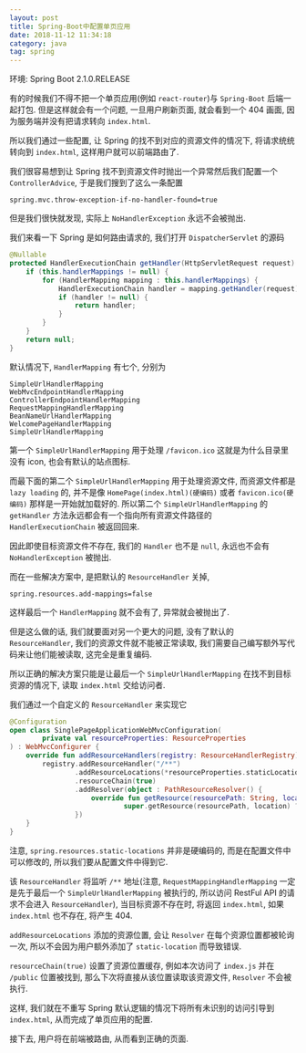 ```yaml
---
layout: post
title: Spring-Boot中配置单页应用
date: 2018-11-12 11:34:18
category: java
tag: spring
---
```


环境: Spring Boot 2.1.0.RELEASE

有的时候我们不得不把一个单页应用(例如 `react-router`)与 `Spring-Boot` 后端一起打包. 但是这样就会有一个问题, 一旦用户刷新页面, 就会看到一个 404 画面, 因为服务端并没有把请求转向 `index.html`.

所以我们通过一些配置, 让 Spring 的找不到对应的资源文件的情况下, 将请求统统转向到 `index.html`, 这样用户就可以前端路由了.

我们很容易想到让 Spring 找不到资源文件时抛出一个异常然后我们配置一个 `ControllerAdvice`, 于是我们搜到了这么一条配置

```properties
spring.mvc.throw-exception-if-no-handler-found=true
```

但是我们很快就发现, 实际上 `NoHandlerException` 永远不会被抛出.

我们来看一下 Spring 是如何路由请求的, 我们打开 `DispatcherServlet` 的源码

```java
@Nullable
protected HandlerExecutionChain getHandler(HttpServletRequest request) throws Exception {
    if (this.handlerMappings != null) {
        for (HandlerMapping mapping : this.handlerMappings) {
            HandlerExecutionChain handler = mapping.getHandler(request);
            if (handler != null) {
                return handler;
            }
        }
    }
    return null;
}
```

默认情况下, `HandlerMapping` 有七个, 分别为

    SimpleUrlHandlerMapping
    WebMvcEndpointHandlerMapping
    ControllerEndpointHandlerMapping
    RequestMappingHandlerMapping
    BeanNameUrlHandlerMapping
    WelcomePageHandlerMapping
    SimpleUrlHandlerMapping

第一个 `SimpleUrlHandlerMapping` 用于处理 `/favicon.ico` 这就是为什么目录里没有 icon, 也会有默认的站点图标.

而最下面的第二个 `SimpleUrlHandlerMapping` 用于处理资源文件, 而资源文件都是 `lazy loading` 的, 并不是像 `HomePage(index.html)(硬编码)` 或者 `favicon.ico(硬编码)` 那样是一开始就加载好的. 所以第二个 `SimpleUrlHandlerMapping` 的 `getHandler` 方法永远都会有一个指向所有资源文件路径的 `HandlerExecutionChain` 被返回回来.

因此即使目标资源文件不存在, 我们的 `Handler` 也不是 `null`, 永远也不会有 `NoHandlerException` 被抛出.

而在一些解决方案中, 是把默认的 `ResourceHandler` 关掉,

    spring.resources.add-mappings=false

这样最后一个 `HandlerMapping` 就不会有了, 异常就会被抛出了.

但是这么做的话, 我们就要面对另一个更大的问题, 没有了默认的 `ResourceHandler`, 我们的资源文件就不能被正常读取, 我们需要自己编写额外写代码来让他们能被读取, 这完全是重复编码.

所以正确的解决方案只能是让最后一个 `SimpleUrlHandlerMapping` 在找不到目标资源的情况下, 读取 `index.html` 交给访问者.

我们通过一个自定义的 `ResourceHandler` 来实现它

```kotlin
@Configuration
open class SinglePageApplicationWebMvcConfiguration(
        private val resourceProperties: ResourceProperties
) : WebMvcConfigurer {
    override fun addResourceHandlers(registry: ResourceHandlerRegistry) {
        registry.addResourceHandler("/**")
                .addResourceLocations(*resourceProperties.staticLocations)
                .resourceChain(true)
                .addResolver(object : PathResourceResolver() {
                    override fun getResource(resourcePath: String, location: Resource): Resource? =
                            super.getResource(resourcePath, location) ?: super.getResource("index.html", location)
                })
    }
}
```

注意, `spring.resources.static-locations` 并非是硬编码的, 而是在配置文件中可以修改的, 所以我们要从配置文件中得到它.

该 `ResourceHandler` 将监听 `/**` 地址(注意, `RequestMappingHandlerMapping` 一定是先于最后一个 `SimpleUrlHandlerMapping` 被执行的, 所以访问 RestFul API 的请求不会进入 `ResourceHandler`), 当目标资源不存在时, 将返回 `index.html`, 如果 `index.html` 也不存在, 将产生 404.

`addResourceLocations` 添加的资源位置, 会让 `Resolver` 在每个资源位置都被轮询一次, 所以不会因为用户额外添加了 `static-location` 而导致错误.

`resourceChain(true)` 设置了资源位置缓存, 例如本次访问了 `index.js` 并在 `/public` 位置被找到, 那么下次将直接从该位置读取该资源文件, `Resolver` 不会被执行.

这样, 我们就在不重写 Spring 默认逻辑的情况下将所有未识别的访问引导到 `index.html`, 从而完成了单页应用的配置.

接下去, 用户将在前端被路由, 从而看到正确的页面.
